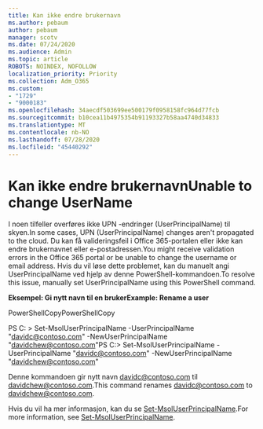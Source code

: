 ```yaml
---
title: Kan ikke endre brukernavn
ms.author: pebaum
author: pebaum
manager: scotv
ms.date: 07/24/2020
ms.audience: Admin
ms.topic: article
ROBOTS: NOINDEX, NOFOLLOW
localization_priority: Priority
ms.collection: Adm_O365
ms.custom:
- "1729"
- "9000183"
ms.openlocfilehash: 34aecdf503699ee500179f0958158fc964d77fcb
ms.sourcegitcommit: b10cea11b4975354b91193327b58aa4740d34833
ms.translationtype: MT
ms.contentlocale: nb-NO
ms.lasthandoff: 07/28/2020
ms.locfileid: "45440292"
---
```

# <a name="unable-to-change-username"></a><span data-ttu-id="7e3d7-102">Kan ikke endre brukernavn</span><span class="sxs-lookup"><span data-stu-id="7e3d7-102">Unable to change UserName</span></span>

<span data-ttu-id="7e3d7-103">I noen tilfeller overføres ikke UPN -endringer (UserPrincipalName) til skyen.</span><span class="sxs-lookup"><span data-stu-id="7e3d7-103">In some cases, UPN (UserPrincipalName) changes aren't propagated to the cloud.</span></span> <span data-ttu-id="7e3d7-104">Du kan få valideringsfeil i Office 365-portalen eller ikke kan endre brukernavnet eller e-postadressen.</span><span class="sxs-lookup"><span data-stu-id="7e3d7-104">You might receive validation errors in the Office 365 portal or be unable to change the username or email address.</span></span> <span data-ttu-id="7e3d7-105">Hvis du vil løse dette problemet, kan du manuelt angi UserPrincipalName ved hjelp av denne PowerShell-kommandoen.</span><span class="sxs-lookup"><span data-stu-id="7e3d7-105">To resolve this issue, manually set UserPrincipalName using this PowerShell command.</span></span>

<span data-ttu-id="7e3d7-106">**Eksempel: Gi nytt navn til en bruker**</span><span class="sxs-lookup"><span data-stu-id="7e3d7-106">**Example: Rename a user**</span></span>

<span data-ttu-id="7e3d7-107">PowerShellCopy</span><span class="sxs-lookup"><span data-stu-id="7e3d7-107">PowerShellCopy</span></span>

<span data-ttu-id="7e3d7-108">PS C: \> Set-MsolUserPrincipalName -UserPrincipalName "davidc@contoso.com" -NewUserPrincipalName "davidchew@contoso.com"</span><span class="sxs-lookup"><span data-stu-id="7e3d7-108">PS C:\> Set-MsolUserPrincipalName -UserPrincipalName "davidc@contoso.com" -NewUserPrincipalName "davidchew@contoso.com"</span></span>

<span data-ttu-id="7e3d7-109">Denne kommandoen gir nytt navn davidc@contoso.com til davidchew@contoso.com.</span><span class="sxs-lookup"><span data-stu-id="7e3d7-109">This command renames davidc@contoso.com to davidchew@contoso.com.</span></span>

<span data-ttu-id="7e3d7-110">Hvis du vil ha mer informasjon, kan du se [Set-MsolUserPrincipalName](https://docs.microsoft.com/powershell/module/msonline/set-msoluserprincipalname?view=azureadps-1.0).</span><span class="sxs-lookup"><span data-stu-id="7e3d7-110">For more information, see [Set-MsolUserPrincipalName](https://docs.microsoft.com/powershell/module/msonline/set-msoluserprincipalname?view=azureadps-1.0).</span></span>